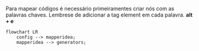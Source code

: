 
Para mapear códigos é necessário primeiramentes criar nós com as palavras chaves. Lembrese de adicionar a tag element em cada palavra.
**alt + e**


```mermaid
flowchart LR
    config --> mapperidea;
    mapperidea --> generators;
   
```
